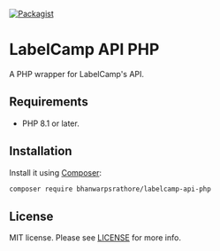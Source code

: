 [![Packagist](https://img.shields.io/packagist/v/bhanwarpsrathore/labelcamp-api-php.svg)](https://packagist.org/packages/bhanwarpsrathore/labelcamp-api-php)

# LabelCamp API PHP
A PHP wrapper for LabelCamp's API.

## Requirements
* PHP 8.1 or later.

## Installation
Install it using [Composer](https://getcomposer.org/):

```sh
composer require bhanwarpsrathore/labelcamp-api-php
```

## License
MIT license. Please see [LICENSE](LICENSE) for more info.